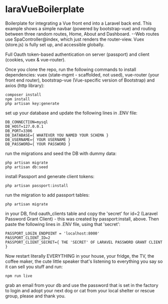 # laraVueBoilerplate
Boilerplate for integrating a Vue front end into a Laravel back end. This example shows a simple navbar (powered by bootstrap-vue) and routing between three random routes, Home, About and Dashboard. --Web routes use SpaController@index, which just renders the router-view. Vuex (store.js) is fully set up, and accessible globally.

Full Oauth token-based authentication on server (passport) and client (cookies, vuex & vue-router).


Once you clone the repo, run the following commands to install dependencies: vuex (state-mgmt - scaffolded, not used), vue-router (your front end router), bootstrap-vue (Vue-specific version of Bootstrap) and axios (http library):

```
composer install
npm install
php artisan key:generate

``` 

set up your database and update the following lines in .ENV file:
```
DB_CONNECTION=mysql
DB_HOST=127.0.0.1
DB_PORT=3306
DB_DATABASE={ WHATEVER YOU NAMED YOUR SCHEMA }
DB_USERNAME={ YOUR USERNAME }
DB_PASSWORD={ YOUR PASSWORD }
```

run the migrations and seed the DB with dummy data:
```
php artisan migrate
php artisan db:seed
```

install Passport and generate client tokens:
```
php artisan passport:install
```

run the migration to add passport tables: 
```
php artisan migrate
```

in your DB, find oauth_clients table and copy the 'secret' for id=2 (Laravel Password Grant Client) - this was created by passport:install, above.  Then paste the following lines in .ENV file, using that 'secret':

```
PASSPORT_LOGIN_ENDPOINT = 'localhost:8000'
PASSPORT_CLIENT_ID=2
PASSPORT_CLIENT_SECRET={ THE 'SECRET' OF LARAVEL PASSWORD GRANT CLIENT }
```

Now restart literally EVERYTHING in your house, your fridge, the TV, the coffee maker, the cute little speaker that's listening to everything you say so it can sell you stuff and run:

```
npm run live
``` 

grab an email from your db and use the password that is set in the factory to login and adopt your next dog or cat from your local shelter or rescue group, please and thank you.
